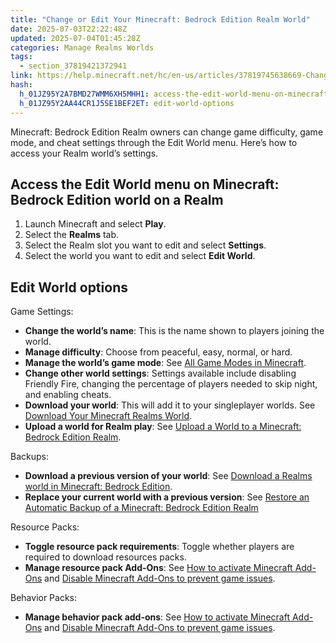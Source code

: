 ```yaml
---
title: "Change or Edit Your Minecraft: Bedrock Edition Realm World"
date: 2025-07-03T22:22:48Z
updated: 2025-07-04T01:45:28Z
categories: Manage Realms Worlds
tags:
  - section_37819421372941
link: https://help.minecraft.net/hc/en-us/articles/37819745638669-Change-or-Edit-Your-Minecraft-Bedrock-Edition-Realm-World
hash:
  h_01JZ95Y2A7BMD27WMM6XH5MHH1: access-the-edit-world-menu-on-minecraft-bedrock-edition-world-on-a-realm
  h_01JZ95Y2AA44CR1J5SE1BEF2ET: edit-world-options
---
```


Minecraft: Bedrock Edition Realm owners can change game difficulty, game mode, and cheat settings through the Edit World menu. Here’s how to access your Realm world’s settings.

## Access the Edit World menu on Minecraft: Bedrock Edition world on a Realm

1.  Launch Minecraft and select **Play**.
2.  Select the **Realms** tab.
3.  Select the Realm slot you want to edit and select **Settings**.
4.  Select the world you want to edit and select **Edit World**.

## Edit World options

Game Settings:

- **Change the world’s name**: This is the name shown to players joining the world.
- **Manage difficulty**: Choose from peaceful, easy, normal, or hard.
- **Manage the world’s game mode**: See [All Game Modes in Minecraft](../Minecraft-Game-Guides/All-Game-Modes-in-Minecraft.md).
- **Change other world settings**: Settings available include disabling Friendly Fire, changing the percentage of players needed to skip night, and enabling cheats.
- **Download your world**: This will add it to your singleplayer worlds. See [Download Your Minecraft Realms World](./Download-a-Realms-world-in-Minecraft-Bedrock-Edition.md).
- **Upload a world for Realm play**: See [Upload a World to a Minecraft: Bedrock Edition Realm](./Upload-a-World-to-a-Minecraft-Bedrock-Edition-Realm.md).

Backups:

- **Download a previous version of your world**: See [Download a Realms world in Minecraft: Bedrock Edition](./Download-a-Realms-world-in-Minecraft-Bedrock-Edition.md).
- **Replace your current world with a previous version**: See [Restore an Automatic Backup of a Minecraft: Bedrock Edition Realm](./Restore-an-Automatic-Backup-of-a-Minecraft-Bedrock-Edition-Realm-World.md)

Resource Packs:

- **Toggle resource pack requirements**: Toggle whether players are required to download resources packs.
- **Manage resource pack Add-Ons**: See [How to activate Minecraft Add-Ons](../Managing-Marketplace-Content/How-to-activate-Minecraft-Add-Ons.md) and [Disable Minecraft Add-Ons to prevent game issues](../Managing-Marketplace-Content/Disable-Minecraft-Add-Ons-to-prevent-game-issues.md).

Behavior Packs:

- **Manage behavior pack add-ons**: See [How to activate Minecraft Add-Ons](../Managing-Marketplace-Content/How-to-activate-Minecraft-Add-Ons.md) and [Disable Minecraft Add-Ons to prevent game issues](../Managing-Marketplace-Content/Disable-Minecraft-Add-Ons-to-prevent-game-issues.md).
